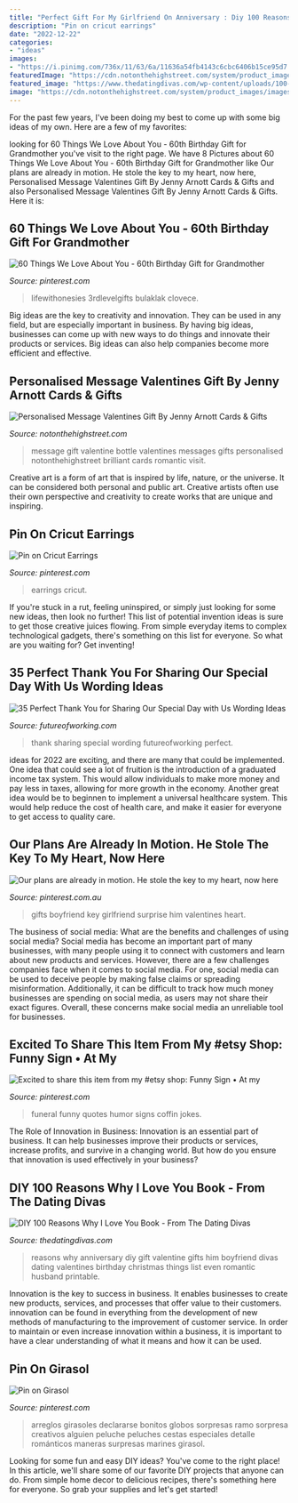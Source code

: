 ```yaml
---
title: "Perfect Gift For My Girlfriend On Anniversary : Diy 100 Reasons Why I Love You Book"
description: "Pin on cricut earrings"
date: "2022-12-22"
categories:
- "ideas"
images:
- "https://i.pinimg.com/736x/11/63/6a/11636a54fb4143c6cbc6406b15ce95d7.jpg"
featuredImage: "https://cdn.notonthehighstreet.com/system/product_images/images/001/004/620/original_message-in-a-bottle-valentine-s-gift.jpg"
featured_image: "https://www.thedatingdivas.com/wp-content/uploads/100-reasons-why-i-love-you-Pinterest-Complete.jpg"
image: "https://cdn.notonthehighstreet.com/system/product_images/images/001/004/620/original_message-in-a-bottle-valentine-s-gift.jpg"
---
```



For the past few years, I've been doing my best to come up with some big ideas of my own. Here are a few of my favorites: 

	

		
looking for 60 Things We Love About You - 60th Birthday Gift for Grandmother you've visit to the right page. We have 8 Pictures about 60 Things We Love About You - 60th Birthday Gift for Grandmother like Our plans are already in motion. He stole the key to my heart, now here, Personalised Message Valentines Gift By Jenny Arnott Cards &amp; Gifts and also Personalised Message Valentines Gift By Jenny Arnott Cards &amp; Gifts. Here it is:
		
    
## 60 Things We Love About You - 60th Birthday Gift For Grandmother

<img loading=lazy src="https://i.pinimg.com/736x/c2/97/68/c297680fecce9a3f97a21eab232dfe46.jpg" onerror="this.onerror=null;this.src='https://tse4.mm.bing.net/th?id=OIP.hc7ShSaPQArix-ECGqwbpQHaJ3&amp;pid=15.1';" alt="60 Things We Love About You - 60th Birthday Gift for Grandmother">

_Source: pinterest.com_

>lifewithonesies 3rdlevelgifts bulaklak clovece. 

	

Big ideas are the key to creativity and innovation. They can be used in any field, but are especially important in business. By having big ideas, businesses can come up with new ways to do things and innovate their products or services. Big ideas can also help companies become more efficient and effective.

    
## Personalised Message Valentines Gift By Jenny Arnott Cards &amp; Gifts

<img loading=lazy src="https://cdn.notonthehighstreet.com/system/product_images/images/001/004/620/original_message-in-a-bottle-valentine-s-gift.jpg" onerror="this.onerror=null;this.src='https://tse4.mm.bing.net/th?id=OIP.vgVMZXH5QYaCkI_2Q1VezwHaHa&amp;pid=15.1';" alt="Personalised Message Valentines Gift By Jenny Arnott Cards &amp; Gifts">

_Source: notonthehighstreet.com_

>message gift valentine bottle valentines messages gifts personalised notonthehighstreet brilliant cards romantic visit. 

	

Creative art is a form of art that is inspired by life, nature, or the universe. It can be considered both personal and public art. Creative artists often use their own perspective and creativity to create works that are unique and inspiring.

    
## Pin On Cricut Earrings

<img loading=lazy src="https://i.pinimg.com/736x/bd/f7/5d/bdf75d3606cbf30996f76e9a2146273c.jpg" onerror="this.onerror=null;this.src='https://tse1.mm.bing.net/th?id=OIP.T5gLqtYfsL6Y7wzB1MW2xwHaJ3&amp;pid=15.1';" alt="Pin on Cricut Earrings">

_Source: pinterest.com_

>earrings cricut. 

	

If you're stuck in a rut, feeling uninspired, or simply just looking for some new ideas, then look no further! This list of potential invention ideas is sure to get those creative juices flowing. From simple everyday items to complex technological gadgets, there's something on this list for everyone. So what are you waiting for? Get inventing!

    
## 35 Perfect Thank You For Sharing Our Special Day With Us Wording Ideas

<img loading=lazy src="https://futureofworking.com/wp-content/uploads/2018/08/35-Perfect-Thank-You-for-Sharing-Our-Special-Day-with-Us-Wording-Ideas.png" onerror="this.onerror=null;this.src='https://tse4.mm.bing.net/th?id=OIP.DB1VWec0K68GwIsiKxrGmwHaGN&amp;pid=15.1';" alt="35 Perfect Thank You for Sharing Our Special Day with Us Wording Ideas">

_Source: futureofworking.com_

>thank sharing special wording futureofworking perfect. 

	

ideas for 2022 are exciting, and there are many that could be implemented. One idea that could see a lot of fruition is the introduction of a graduated income tax system. This would allow individuals to make more money and pay less in taxes, allowing for more growth in the economy. Another great idea would be to beginnen to implement a universal healthcare system. This would help reduce the cost of health care, and make it easier for everyone to get access to quality care.

    
## Our Plans Are Already In Motion. He Stole The Key To My Heart, Now Here

<img loading=lazy src="https://i.pinimg.com/736x/89/cf/78/89cf78e3a626b01acd4f3a065a81c410--boyfriend-surprises-surprise-boyfriend.jpg" onerror="this.onerror=null;this.src='https://tse4.mm.bing.net/th?id=OIP.b1vK6v2dKXHdyEq0Xbb6xQHaJ3&amp;pid=15.1';" alt="Our plans are already in motion. He stole the key to my heart, now here">

_Source: pinterest.com.au_

>gifts boyfriend key girlfriend surprise him valentines heart. 

	

The business of social media: What are the benefits and challenges of using social media?
Social media has become an important part of many businesses, with many people using it to connect with customers and learn about new products and services. However, there are a few challenges companies face when it comes to social media. For one, social media can be used to deceive people by making false claims or spreading misinformation. Additionally, it can be difficult to track how much money businesses are spending on social media, as users may not share their exact figures. Overall, these concerns make social media an unreliable tool for businesses.

    
## Excited To Share This Item From My #etsy Shop: Funny Sign • At My

<img loading=lazy src="https://i.pinimg.com/736x/06/a1/10/06a110fe6c6ee8aafda50890587dbab5.jpg" onerror="this.onerror=null;this.src='https://tse3.mm.bing.net/th?id=OIP.o_wnExzFT654CXcvJVlyYgHaGt&amp;pid=15.1';" alt="Excited to share this item from my #etsy shop: Funny Sign • At my">

_Source: pinterest.com_

>funeral funny quotes humor signs coffin jokes. 

	

The Role of Innovation in Business:
Innovation is an essential part of business. It can help businesses improve their products or services, increase profits, and survive in a changing world. But how do you ensure that innovation is used effectively in your business?

    
## DIY 100 Reasons Why I Love You Book - From The Dating Divas

<img loading=lazy src="https://www.thedatingdivas.com/wp-content/uploads/100-reasons-why-i-love-you-Pinterest-Complete.jpg" onerror="this.onerror=null;this.src='https://tse1.mm.bing.net/th?id=OIP.Kd5LQukK-LSoA4xr_2bw-QHaKX&amp;pid=15.1';" alt="DIY 100 Reasons Why I Love You Book - From The Dating Divas">

_Source: thedatingdivas.com_

>reasons why anniversary diy gift valentine gifts him boyfriend divas dating valentines birthday christmas things list even romantic husband printable. 

	

Innovation is the key to success in business. It enables businesses to create new products, services, and processes that offer value to their customers. innovation can be found in everything from the development of new methods of manufacturing to the improvement of customer service. In order to maintain or even increase innovation within a business, it is important to have a clear understanding of what it means and how it can be used.

    
## Pin On Girasol

<img loading=lazy src="https://i.pinimg.com/736x/11/63/6a/11636a54fb4143c6cbc6406b15ce95d7.jpg" onerror="this.onerror=null;this.src='https://tse4.mm.bing.net/th?id=OIP.PFgBHaIw2rpBmtg8tv8MKAHaJ4&amp;pid=15.1';" alt="Pin on Girasol">

_Source: pinterest.com_

>arreglos girasoles declararse bonitos globos sorpresas ramo sorpresa creativos alguien peluche peluches cestas especiales detalle románticos maneras surpresas marines girasol. 

	

Looking for some fun and easy DIY ideas? You've come to the right place! In this article, we'll share some of our favorite DIY projects that anyone can do. From simple home decor to delicious recipes, there's something here for everyone. So grab your supplies and let's get started!

